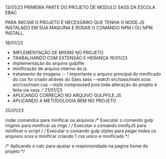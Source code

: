 13/01/23
PRIMEIRA PARTE DO PROJETO DE MODULO SASS DA ESCOLA EBAC

PARA INICIAR O PROJETO É NECESSÁRIO QUE TENHA O NODE.JS INSTALADO EM SUA MAQUINA
E RODAR O COMANDO NPM I OU NPM INSTALL.

18/01/23
- IMPLEMENTAÇÃO DE MIXINS NO PROJETO 
- TRABALHANDO COM EXTENSÃO E HERANÇA
19/01/23
- implementação do arquivo gulpfile
- minificação de arquivo interno do js
- tratamento de imagens
-- ! Importante o arquivo principal do minificado do css foi criado atráves do Sass sass --watch  src/sass/main.scss src/css/main.css --style compressed pois toda alteração do projeto é feita
via sass .!
21/01/23
- APLICANDO CORREÇÃO NO ARQUIVO GULPFILE.JS 
- APLICANDO A METODOLOGIA BEM NO PROJETO

25/01/23

rodar comandos para minificar os arquivos
 /* Executar o comando gulp imgmin para minificar as imgs */
 /* Executar o comando minifyJS para minificar o script */
 /* Executar o comando gulp styles para pegar todos os arquivos scss e minificar criando 1 css unico e minificado */
 
 
/* Aplicando o calc para ajustar a responsividade na pagina home do projeto */

